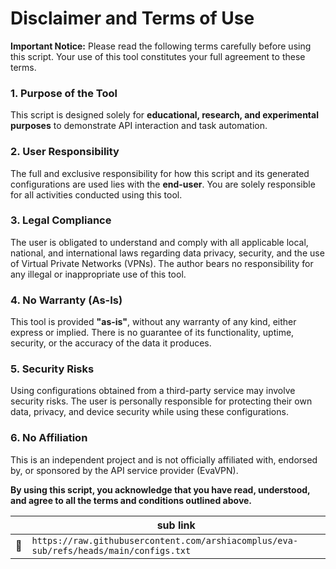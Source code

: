 # Disclaimer and Terms of Use

**Important Notice:** Please read the following terms carefully before using this script. Your use of this tool constitutes your full agreement to these terms.

### 1. Purpose of the Tool
This script is designed solely for **educational, research, and experimental purposes** to demonstrate API interaction and task automation.

### 2. User Responsibility
The full and exclusive responsibility for how this script and its generated configurations are used lies with the **end-user**. You are solely responsible for all activities conducted using this tool.

### 3. Legal Compliance
The user is obligated to understand and comply with all applicable local, national, and international laws regarding data privacy, security, and the use of Virtual Private Networks (VPNs). The author bears no responsibility for any illegal or inappropriate use of this tool.

### 4. No Warranty (As-Is)
This tool is provided **"as-is"**, without any warranty of any kind, either express or implied. There is no guarantee of its functionality, uptime, security, or the accuracy of the data it produces.

### 5. Security Risks
Using configurations obtained from a third-party service may involve security risks. The user is personally responsible for protecting their own data, privacy, and device security while using these configurations.

### 6. No Affiliation
This is an independent project and is not officially affiliated with, endorsed by, or sponsored by the API service provider (EvaVPN).

**By using this script, you acknowledge that you have read, understood, and agree to all the terms and conditions outlined above.**

| | sub link |
|---|---|
| 💎 | ```https://raw.githubusercontent.com/arshiacomplus/eva-sub/refs/heads/main/configs.txt``` |
